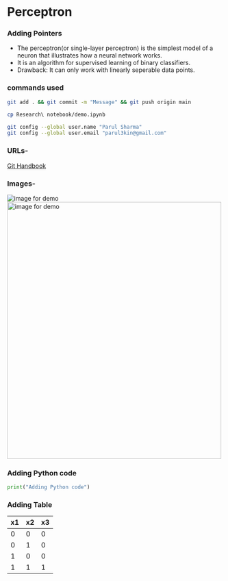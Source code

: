 # Perceptron

### Adding Pointers
* The perceptron(or single-layer perceptron) is the simplest model of a neuron that illustrates how a neural network works.
* It is an algorithm for supervised learning of binary classifiers.
* Drawback: It can only work with linearly seperable data points.


### commands used

```bash
git add . && git commit -m "Message" && git push origin main
```

```bash
cp Research\ notebook/demo.ipynb
```

```bash
git config --global user.name "Parul Sharma"
git config --global user.email "parul3kin@gmail.com"
```

### URLs-
[Git Handbook](https://guides.github.com/introduction/git-handbook/)

### Images-
![image for demo](Perceptron/Plots/OR.png)
<img src="Perceptron/Plots/OR.png" alt="image for demo" width="500" height="600">

### Adding Python code
```python
print("Adding Python code")
```

### Adding Table 
x1 | x2 | x3 
-|-|-
0|0|0
0|1|0
1|0|0
1|1|1






